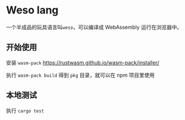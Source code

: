 # Weso lang

一个半成品的玩具语言叫`weso`，可以编译成 WebAssembly 运行在浏览器中。

## 开始使用

安装 `wasm-pack` <https://rustwasm.github.io/wasm-pack/installer/>

执行 `wasm-pack build` 得到 `pkg` 目录，就可以在 npm 项目里使用

## 本地测试

执行 `cargo test`
